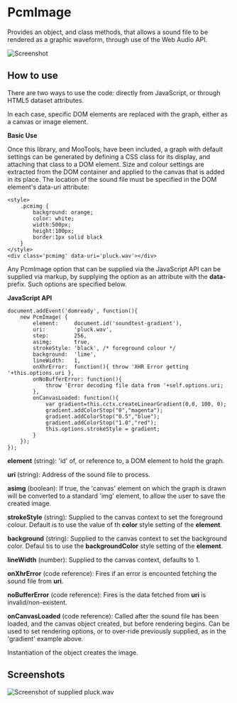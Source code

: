 PcmImage
========

Provides an object, and class methods, that allows a sound file to be rendered as a graphic waveform, through use of the Web Audio API.

![Screenshot](https://raw.github.com/leegee/MooTools-PcmImage/master/Docs/pluck_600x200_steelblue_white.png)

How to use
----------

There are two ways to use the code: directly from JavaScript, or through HTML5 dataset attributes.

In each case, specific DOM elements are replaced with the graph, either as a canvas or image element.

**Basic Use**

Once this library, and MooTools, have been included, a graph with default settings can be generated by defining a CSS class for its display, and attaching that class to a DOM element. Size and colour settings are extracted from the DOM container and applied to the canvas that is added in its place. The location of the sound file must be specified in the DOM element's data-uri attribute:

	<style>
		.pcmimg {
			background: orange;
			color: white;
			width:500px;
			height:100px; 
			border:1px solid black
		}
	</style>
	<div class='pcmimg' data-uri='pluck.wav'></div>

Any PcmImage option that can be supplied via the JavaScript API can be supplied via markup, by supplying the option as an attribute with the **data-** prefix. Such options are specified below.

**JavaScript API**

	document.addEvent('domready', function(){
		new PcmImage( {
			element:     document.id('soundtest-gradient'),
			uri:         'pluck.wav',
			step:        256,
			asimg:       true,
			strokeStyle: 'black', /* foreground colour */
			background:  'lime',
			lineWidth:   1,
			onXhrError:  function(){ throw 'XHR Error getting '+this.options.uri },
			onNoBufferError: function(){
				throw 'Error decoding file data from '+self.options.uri;
			},
			onCanvasLoaded: function(){ 
				var gradient=this.cctx.createLinearGradient(0,0, 100, 0);
				gradient.addColorStop("0","magenta");
				gradient.addColorStop("0.5","blue");
				gradient.addColorStop("1.0","red");
				this.options.strokeStyle = gradient;
			}
		});
	});

**element** (string): 'id' of, or reference to, a DOM element to hold the graph.

**uri** (string): Address of the sound file to process.

**asimg** (boolean): If true, the 'canvas' element on which the graph is drawn will be converted to a standard 'img' element, to allow the user to save the created image.

**strokeStyle** (string): Supplied to the canvas context to set the foreground colour. Default is to use the value of th **color** style setting  of the **element**.

**background** (string): Supplied to the canvas context to set the background color. Defaul tis to use the **backgroundColor** style setting of the **element**.

**lineWidth** (number): Supplied to the canvas context, defaults to 1.

**onXhrError** (code reference): Fires if an error is encounted fetching the sound file from **uri**. 

**noBufferError** (code reference): Fires is the data fetched from **uri** is invalid/non-existent.

**onCanvasLoaded** (code reference): Called after the sound file has been loaded, and the canvas object created, but before rendering begins. Can be used to set rendering options, or to over-ride previously supplied, as in the 'gradient' example above.

Instantiation of the object creates the image.


Screenshots
-----------

![Screenshot of supplied pluck.wav](https://raw.github.com/leegee/MooTools-PcmImage/master/Docs/pluck_600x200_steelblue_white.png)


